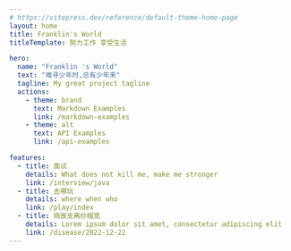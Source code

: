 ```yaml
---
# https://vitepress.dev/reference/default-theme-home-page
layout: home
title: Franklin's World
titleTemplate: 努力工作 享受生活

hero:
  name: "Franklin 's World"
  text: "难寻少年时,总有少年来"
  tagline: My great project tagline
  actions:
    - theme: brand
      text: Markdown Examples
      link: /markdown-examples
    - theme: alt
      text: API Examples
      link: /api-examples

features:
  - title: 面试
    details: What does not kill me, make me stronger
    link: /interview/java
  - title: 去哪玩
    details: where when who
    link: /play/index
  - title: 病故支离纱帽宽
    details: Lorem ipsum dolor sit amet, consectetur adipiscing elit
    link: /disease/2022-12-22
---
```


